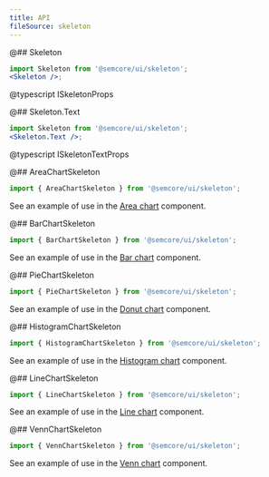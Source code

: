 ```yaml
---
title: API
fileSource: skeleton
---
```


@## Skeleton

```jsx
import Skeleton from '@semcore/ui/skeleton';
<Skeleton />;
```

@typescript ISkeletonProps

@## Skeleton.Text

```jsx
import Skeleton from '@semcore/ui/skeleton';
<Skeleton.Text />;
```

@typescript ISkeletonTextProps

@## AreaChartSkeleton

```jsx
import { AreaChartSkeleton } from '@semcore/ui/skeleton';
```

See an example of use in the [Area chart](/data-display/area-chart/area-chart-d3-code/) component.

@## BarChartSkeleton

```jsx
import { BarChartSkeleton } from '@semcore/ui/skeleton';
```

See an example of use in the [Bar chart](/data-display/bar-chart/bar-chart-d3-code/) component.

@## PieChartSkeleton

```jsx
import { PieChartSkeleton } from '@semcore/ui/skeleton';
```

See an example of use in the [Donut chart](/data-display/donut-chart/donut-chart-d3-code/) component.

@## HistogramChartSkeleton

```jsx
import { HistogramChartSkeleton } from '@semcore/ui/skeleton';
```

See an example of use in the [Histogram chart](/data-display/histogram-chart/) component.

@## LineChartSkeleton

```jsx
import { LineChartSkeleton } from '@semcore/ui/skeleton';
```

See an example of use in the [Line chart](/data-display/line-chart/line-chart-d3-code/) component.

@## VennChartSkeleton

```jsx
import { VennChartSkeleton } from '@semcore/ui/skeleton';
```

See an example of use in the [Venn chart](/data-display/venn-chart/venn-chart-d3-code/) component.
